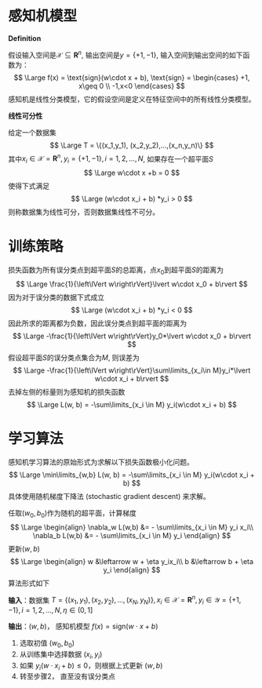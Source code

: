 # 感知机模型

**Definition**

假设输入空间是$\mathcal{X} \subseteq \mathbf{R}^n$, 输出空间是$y= \{+1, -1\}$, 输入空间到输出空间的如下函数为：
$$
\Large 
f(x) = \text{sign}(w\cdot x + b), \text{sign} = \begin{cases} +1, x\geq 0 \\ -1,x<0   \end{cases}
$$
感知机是线性分类模型，它的假设空间是定义在特征空间中的所有线性分类模型。

**线性可分性**

给定一个数据集
$$
\Large
T = \{(x_1,y_1), (x_2,y_2),...,(x_n,y_n)\}
$$
其中$x_i\in\mathcal{X} = \mathbf{R}^n, y_i = \{+1, -1\}, i = 1,2,...,N$, 如果存在一个超平面$S$
$$
\Large w\cdot x +b = 0
$$
使得下式满足
$$
\Large
(w\cdot x_i + b) *y_i > 0
$$
则称数据集为线性可分，否则数据集线性不可分。

# 训练策略

损失函数为所有误分类点到超平面$S$的总距离，点$x_0$到超平面$S$的距离为
$$
\Large
\frac{1}{\left\lVert w\right\rVert}\lvert w\cdot x_0 + b\rvert
$$
因为对于误分类的数据下式成立
$$
\Large
(w\cdot x_i + b) *y_i < 0
$$
因此所求的距离都为负数，因此误分类点到超平面的距离为
$$
\Large
-\frac{1}{\left\lVert w\right\rVert}y_0*\lvert w\cdot x_0 + b\rvert
$$
假设超平面$S$的误分类点集合为$M$, 则误差为
$$
\Large
-\frac{1}{\left\lVert w\right\rVert}\sum\limits_{x_i\in M}y_i*\lvert w\cdot x_i + b\rvert
$$
去掉左侧的标量则为感知机的损失函数
$$
\Large 
L(w, b) = -\sum\limits_{x_i \in M} y_i(w\cdot x_i + b)
$$

# 学习算法

感知机学习算法的原始形式为求解以下损失函数极小化问题。
$$
\Large
\min\limits_{w,b} L(w, b) = -\sum\limits_{x_i \in M} y_i(w\cdot x_i + b)
$$
具体使用随机梯度下降法 (stochastic gradient descent) 来求解。

任取$(w_0, b_0)$作为随机的超平面，计算梯度
$$
\Large
\begin{align}
\nabla_w L(w,b) &= - \sum\limits_{x_i \in M} y_i x_i\\
\nabla_b L(w,b) &= - \sum\limits_{x_i \in M} y_i
\end{align}
$$
更新$(w,b)$
$$
\Large
\begin{align}
w &\leftarrow w + \eta y_ix_i\\
b &\leftarrow b + \eta y_i
\end{align}
$$
算法形式如下

**输入**：数据集 $T = \{(x_1,y_1), (x_2,y_2), ..., (x_N, y_N)\}, x_i \in \mathcal{X} = \mathbf{R}^n, y_i \in \mathcal{Y} = \{+1,-1\}, i = 1,2,...,N, \eta \in(0, 1]$

**输出**：$(w,b)$， 感知机模型 $f(x) = \text{sign}(w\cdot x + b)$

1. 选取初值 $(w_0, b_0)$
2. 从训练集中选择数据 $(x_i, y_i)$
3. 如果 $y_i(w\cdot x_i + b) \leq 0$，则根据上式更新 $(w, b)$
4. 转至步骤2， 直至没有误分类点



































